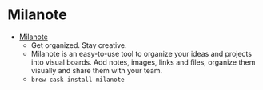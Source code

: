 # Milanote
- [Milanote](https://www.milanote.com/)
  -  Get organized. Stay creative.
  - Milanote is an easy-to-use tool to organize your ideas and projects into visual boards. Add notes, images, links and files, organize them visually and share them with your team.
  - `brew cask install milanote`
